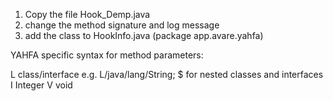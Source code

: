 1. Copy the file Hook_Demp.java
2. change the method signature and log message
3. add the class to HookInfo.java (package app.avare.yahfa)


YAHFA specific syntax for method parameters: 

L class/interface  e.g. L/java/lang/String;
$ for nested classes and interfaces 
I Integer
V void
